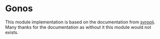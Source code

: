 # Gonos

This module implementation is based on the documentation from [svrooij](https://github.com/svrooij/sonos-api-docs).
Many thanks for the documentation as without it this module would not exists.
